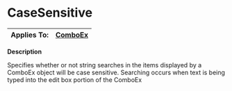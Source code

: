 




<h1 class="heading"><span class="name">CaseSensitive</span></h1>

| Applies To: | [ComboEx](../a-z/comboex.md) |
| --- | ---  |


**Description**


Specifies whether or not string searches in the items displayed by a ComboEx object will be case sensitive. Searching occurs when text is being typed into the edit box portion of the ComboEx



